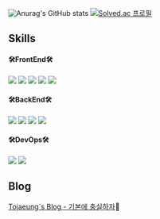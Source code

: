 ![Anurag's GitHub stats](https://github-readme-stats.vercel.app/api?username=Tojaeung&show_icons=true&theme=radical&title_color=ffffff&text_color=ffffff)
[![Solved.ac 프로필](http://mazassumnida.wtf/api/v2/generate_badge?boj=tojaeung)](https://solved.ac/tojaeung)

## Skills

#### 🛠FrontEnd🛠

<img src="https://img.shields.io/badge/JavaScript-F7DF1E?style=for-the-badge&logo=JavaScript&logoColor=white"></a>
<img src="https://img.shields.io/badge/TypeScript-3178C6?style=for-the-badge&logo=TypeScript&logoColor=white"></a>
<img src="https://img.shields.io/badge/React-61DAFB?style=for-the-badge&logo=React&logoColor=black"></a>
<img src="https://img.shields.io/badge/React Query-FF4154?style=for-the-badge&logo=React Query&logoColor=white"></a>
<img src="https://img.shields.io/badge/styled components-DB7093?style=for-the-badge&logo=styled-components&logoColor=white"></a>

#### 🛠BackEnd🛠

<img src="https://img.shields.io/badge/Java-007396?style=for-the-badge&logo=Java&logoColor=white"/></a>
<img src="https://img.shields.io/badge/Spring Boot-6DB33F?style=for-the-badge&logo=Spring Boot&logoColor=white"/></a>
<img src="https://img.shields.io/badge/JPA-59666C?style=for-the-badge&logo=Hibernate&logoColor=white"/></a>
<img src="https://img.shields.io/badge/MySQL-4479A1?style=for-the-badge&logo=MySQL&logoColor=white"/></a>

#### 🛠DevOps🛠

<img src="https://img.shields.io/badge/Linux-FCC624?style=for-the-badge&logo=Linux&logoColor=white"/></a>
<img src="https://img.shields.io/badge/AWS-232F3E?style=for-the-badge&logo=AWS&logoColor=white"/></a>

## Blog

[Tojaeung`s Blog - 기본에 충실하자](https://tojaeung.com)📒
